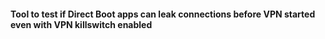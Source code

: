 #### Tool to test if Direct Boot apps can leak connections before VPN started even with VPN killswitch enabled
